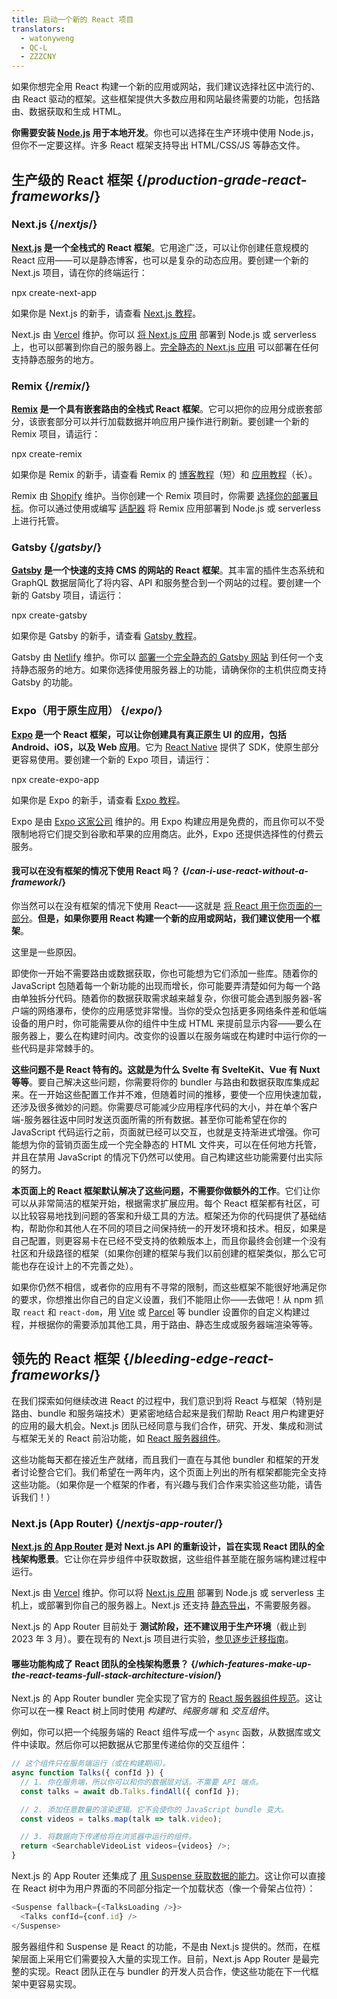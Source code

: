 ```yaml
---
title: 启动一个新的 React 项目
translators:
  - watonyweng
  - QC-L
  - ZZZCNY
---
```


<Intro>

如果你想完全用 React 构建一个新的应用或网站，我们建议选择社区中流行的、由 React 驱动的框架。这些框架提供大多数应用和网站最终需要的功能，包括路由、数据获取和生成 HTML。

</Intro>

<Note>

**你需要安装 [Node.js](https://nodejs.org/zh-cn) 用于本地开发**。你也可以选择在生产环境中使用 Node.js，但你不一定要这样。许多 React 框架支持导出 HTML/CSS/JS 等静态文件。

</Note>

## 生产级的 React 框架 {/*production-grade-react-frameworks*/}

### Next.js {/*nextjs*/}

**[Next.js](https://nextjs.org/) 是一个全栈式的 React 框架**。它用途广泛，可以让你创建任意规模的 React 应用——可以是静态博客，也可以是复杂的动态应用。要创建一个新的 Next.js 项目，请在你的终端运行：

<TerminalBlock>
npx create-next-app
</TerminalBlock>

如果你是 Next.js 的新手，请查看 [Next.js 教程](https://nextjs.org/learn/foundations/about-nextjs)。

Next.js 由 [Vercel](https://vercel.com/) 维护。你可以 [将 Next.js 应用](https://nextjs.org/docs/deployment) 部署到 Node.js 或 serverless 上，也可以部署到你自己的服务器上。[完全静态的 Next.js 应用](https://nextjs.org/docs/advanced-features/static-html-export) 可以部署在任何支持静态服务的地方。

### Remix {/*remix*/}

**[Remix](https://remix.run/) 是一个具有嵌套路由的全栈式 React 框架**。它可以把你的应用分成嵌套部分，该嵌套部分可以并行加载数据并响应用户操作进行刷新。要创建一个新的 Remix 项目，请运行：

<TerminalBlock>
npx create-remix
</TerminalBlock>

如果你是 Remix 的新手，请查看 Remix 的 [博客教程](https://remix.run/docs/en/main/tutorials/blog)（短）和 [应用教程](https://remix.run/docs/en/main/tutorials/jokes)（长）。

Remix 由 [Shopify](https://www.shopify.com/) 维护。当你创建一个 Remix 项目时，你需要 [选择你的部署目标](https://remix.run/docs/en/main/guides/deployment)。你可以通过使用或编写 [适配器](https://remix.run/docs/en/main/other-api/adapter) 将 Remix 应用部署到 Node.js 或 serverless 上进行托管。

### Gatsby {/*gatsby*/}

**[Gatsby](https://www.gatsbyjs.com/) 是一个快速的支持 CMS 的网站的 React 框架**。其丰富的插件生态系统和 GraphQL 数据层简化了将内容、API 和服务整合到一个网站的过程。要创建一个新的 Gatsby 项目，请运行：

<TerminalBlock>
npx create-gatsby
</TerminalBlock>

如果你是 Gatsby 的新手，请查看 [Gatsby 教程](https://www.gatsbyjs.com/docs/tutorial/)。

Gatsby 由 [Netlify](https://www.netlify.com/) 维护。你可以 [部署一个完全静态的 Gatsby 网站](https://www.gatsbyjs.com/docs/how-to/previews-deploys-hosting) 到任何一个支持静态服务的地方。如果你选择使用服务器上的功能，请确保你的主机供应商支持 Gatsby 的功能。

### Expo（用于原生应用） {/*expo*/}

**[Expo](https://expo.dev/) 是一个 React 框架，可以让你创建具有真正原生 UI 的应用，包括 Android、iOS，以及 Web 应用**。它为 [React Native](https://reactnative.dev/) 提供了 SDK，使原生部分更容易使用。要创建一个新的 Expo 项目，请运行：

<TerminalBlock>
npx create-expo-app
</TerminalBlock>

如果你是 Expo 的新手，请查看 [Expo 教程](https://docs.expo.dev/tutorial/introduction/)。

Expo 是由 [Expo 这家公司](https://expo.dev/about) 维护的。用 Expo 构建应用是免费的，而且你可以不受限制地将它们提交到谷歌和苹果的应用商店。此外，Expo 还提供选择性的付费云服务。

<DeepDive>

#### 我可以在没有框架的情况下使用 React 吗？ {/*can-i-use-react-without-a-framework*/}

你当然可以在没有框架的情况下使用 React——这就是 [将 React 用于你页面的一部分](/learn/add-react-to-an-existing-project#using-react-for-a-part-of-your-existing-page)。**但是，如果你要用 React 构建一个新的应用或网站，我们建议使用一个框架**。

这里是一些原因。

即使你一开始不需要路由或数据获取，你也可能想为它们添加一些库。随着你的 JavaScript 包随着每一个新功能的出现而增长，你可能要弄清楚如何为每一个路由单独拆分代码。随着你的数据获取需求越来越复杂，你很可能会遇到服务器-客户端的网络瀑布，使你的应用感觉非常慢。当你的受众包括更多网络条件差和低端设备的用户时，你可能需要从你的组件中生成 HTML 来提前显示内容——要么在服务器上，要么在构建时间内。改变你的设置以在服务端或在构建时中运行你的一些代码是非常棘手的。

**这些问题不是 React 特有的。这就是为什么 Svelte 有 SvelteKit、Vue 有 Nuxt 等等**。要自己解决这些问题，你需要将你的 bundler 与路由和数据获取库集成起来。在一开始这些配置工作并不难，但随着时间的推移，要使一个应用快速加载，还涉及很多微妙的问题。你需要尽可能减少应用程序代码的大小，并在单个客户端-服务器往返中同时发送页面所需的所有数据。甚至你可能希望在你的 JavaScript 代码运行之前，页面就已经可以交互，也就是支持渐进式增强。你可能想为你的营销页面生成一个完全静态的 HTML 文件夹，可以在任何地方托管，并且在禁用 JavaScript 的情况下仍然可以使用。自己构建这些功能需要付出实际的努力。

**本页面上的 React 框架默认解决了这些问题，不需要你做额外的工作**。它们让你可以从非常简洁的框架开始，根据需求扩展应用。每个 React 框架都有社区，可以比较容易地找到问题的答案和升级工具的方法。框架还为你的代码提供了基础结构，帮助你和其他人在不同的项目之间保持统一的开发环境和技术。相反，如果是自己配置，则更容易卡在已经不受支持的依赖版本上，而且你最终会创建一个没有社区和升级路径的框架（如果你创建的框架与我们以前创建的框架类似，那么它可能也存在设计上的不完善之处）。

如果你仍然不相信，或者你的应用有不寻常的限制，而这些框架不能很好地满足你的要求，你想推出你自己的自定义设置，我们不能阻止你——去做吧！从 npm 抓取 `react` 和 `react-dom`，用 [Vite](https://vitejs.dev/) 或 [Parcel](https://parceljs.org/) 等 bundler 设置你的自定义构建过程，并根据你的需要添加其他工具，用于路由、静态生成或服务器端渲染等等。
</DeepDive>

## 领先的 React 框架 {/*bleeding-edge-react-frameworks*/}

在我们探索如何继续改进 React 的过程中，我们意识到将 React 与框架（特别是路由、bundle 和服务端技术）更紧密地结合起来是我们帮助 React 用户构建更好的应用的最大机会。Next.js 团队已经同意与我们合作，研究、开发、集成和测试与框架无关的 React 前沿功能，如 [React 服务器组件](/blog/2023/03/22/react-labs-what-we-have-been-working-march-2023#react-server-components)。

这些功能每天都在接近生产就绪，而且我们一直在与其他 bundler 和框架的开发者讨论整合它们。我们希望在一两年内，这个页面上列出的所有框架都能完全支持这些功能。（如果你是一个框架的作者，有兴趣与我们合作来实验这些功能，请告诉我们！）

### Next.js (App Router) {/*nextjs-app-router*/}

**[Next.js 的 App Router](https://beta.nextjs.org/docs/getting-started) 是对 Next.js API 的重新设计，旨在实现 React 团队的全栈架构愿景**。它让你在异步组件中获取数据，这些组件甚至能在服务端构建过程中运行。

Next.js 由 [Vercel](https://vercel.com/) 维护。你可以将 [Next.js 应用](https://nextjs.org/docs/deployment) 部署到 Node.js 或 serverless 主机上，或部署到你自己的服务器上。Next.js 还支持 [静态导出](https://beta.nextjs.org/docs/configuring/static-export)，不需要服务器。
<Pitfall>

Next.js 的 App Router 目前处于 **测试阶段，还不建议用于生产环境**（截止到 2023 年 3 月）。要在现有的 Next.js 项目进行实验，[参见逐步迁移指南](https://beta.nextjs.org/docs/upgrade-guide#migrating-from-pages-to-app)。

</Pitfall>

<DeepDive>

#### 哪些功能构成了 React 团队的全栈架构愿景？ {/*which-features-make-up-the-react-teams-full-stack-architecture-vision*/}

Next.js 的 App Router bundler 完全实现了官方的 [React 服务器组件规范](https://github.com/reactjs/rfcs/blob/main/text/0188-server-components.md)。这让你可以在一棵 React 树上同时使用 *构建时*、*纯服务端* 和 *交互组件*。

例如，你可以把一个纯服务端的 React 组件写成一个 `async` 函数，从数据库或文件中读取。然后你可以把数据从它那里传递给你的交互组件：

```js
// 这个组件只在服务端运行（或在构建期间）。
async function Talks({ confId }) {
  // 1. 你在服务端，所以你可以和你的数据层对话。不需要 API 端点。
  const talks = await db.Talks.findAll({ confId });

  // 2. 添加任意数量的渲染逻辑。它不会使你的 JavaScript bundle 变大。
  const videos = talks.map(talk => talk.video);

  // 3. 将数据向下传递给将在浏览器中运行的组件。
  return <SearchableVideoList videos={videos} />;
}
```

Next.js 的 App Router 还集成了 [用 Suspense 获取数据的能力](/blog/2022/03/29/react-v18#suspense-in-data-frameworks)。这让你可以直接在 React 树中为用户界面的不同部分指定一个加载状态（像一个骨架占位符）：

```js
<Suspense fallback={<TalksLoading />}>
  <Talks confId={conf.id} />
</Suspense>
```

服务器组件和 Suspense 是 React 的功能，不是由 Next.js 提供的。然而，在框架层面上采用它们需要投入大量的实现工作。目前，Next.js App Router 是最完整的实现。React 团队正在与 bundler 的开发人员合作，使这些功能在下一代框架中更容易实现。

</DeepDive>
